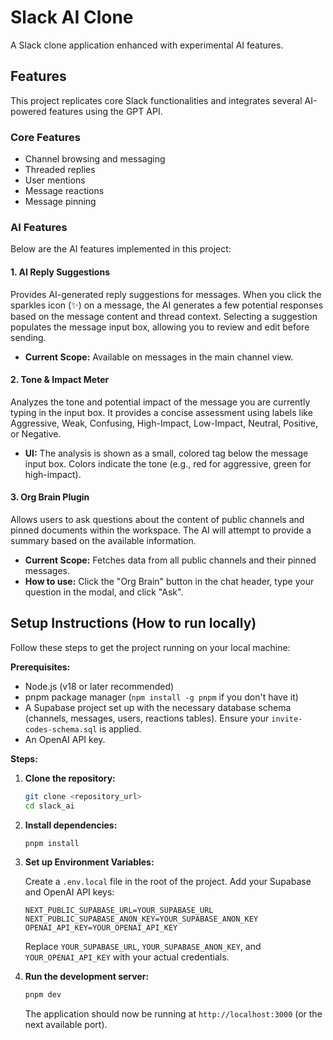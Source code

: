 # Slack AI Clone

A Slack clone application enhanced with experimental AI features.

## Features

This project replicates core Slack functionalities and integrates several AI-powered features using the GPT API.

### Core Features

- Channel browsing and messaging
- Threaded replies
- User mentions
- Message reactions
- Message pinning

### AI Features

Below are the AI features implemented in this project:

#### 1. AI Reply Suggestions

Provides AI-generated reply suggestions for messages. When you click the sparkles icon (✨) on a message, the AI generates a few potential responses based on the message content and thread context. Selecting a suggestion populates the message input box, allowing you to review and edit before sending.

- **Current Scope:** Available on messages in the main channel view.

#### 2. Tone & Impact Meter

Analyzes the tone and potential impact of the message you are currently typing in the input box. It provides a concise assessment using labels like Aggressive, Weak, Confusing, High-Impact, Low-Impact, Neutral, Positive, or Negative.

- **UI:** The analysis is shown as a small, colored tag below the message input box. Colors indicate the tone (e.g., red for aggressive, green for high-impact).

#### 3. Org Brain Plugin

Allows users to ask questions about the content of public channels and pinned documents within the workspace. The AI will attempt to provide a summary based on the available information.

- **Current Scope:** Fetches data from all public channels and their pinned messages.
- **How to use:** Click the "Org Brain" button in the chat header, type your question in the modal, and click "Ask".

## Setup Instructions (How to run locally)

Follow these steps to get the project running on your local machine:

**Prerequisites:**

*   Node.js (v18 or later recommended)
*   pnpm package manager (`npm install -g pnpm` if you don't have it)
*   A Supabase project set up with the necessary database schema (channels, messages, users, reactions tables). Ensure your `invite-codes-schema.sql` is applied.
*   An OpenAI API key.

**Steps:**

1.  **Clone the repository:**

    ```bash
    git clone <repository_url>
    cd slack_ai
    ```

2.  **Install dependencies:**

    ```bash
    pnpm install
    ```

3.  **Set up Environment Variables:**

    Create a `.env.local` file in the root of the project. Add your Supabase and OpenAI API keys:

    ```env
    NEXT_PUBLIC_SUPABASE_URL=YOUR_SUPABASE_URL
    NEXT_PUBLIC_SUPABASE_ANON_KEY=YOUR_SUPABASE_ANON_KEY
    OPENAI_API_KEY=YOUR_OPENAI_API_KEY
    ```

    Replace `YOUR_SUPABASE_URL`, `YOUR_SUPABASE_ANON_KEY`, and `YOUR_OPENAI_API_KEY` with your actual credentials.

4.  **Run the development server:**

    ```bash
    pnpm dev
    ```

    The application should now be running at `http://localhost:3000` (or the next available port).


